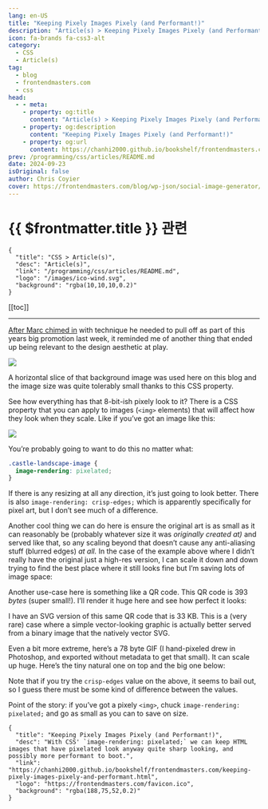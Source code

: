 ```yaml
---
lang: en-US
title: "Keeping Pixely Images Pixely (and Performant!)"
description: "Article(s) > Keeping Pixely Images Pixely (and Performant!)"
icon: fa-brands fa-css3-alt
category:
  - CSS
  - Article(s)
tag:
  - blog
  - frontendmasters.com
  - css
head:
  - - meta:
    - property: og:title
      content: "Article(s) > Keeping Pixely Images Pixely (and Performant!)"
    - property: og:description
      content: "Keeping Pixely Images Pixely (and Performant!)"
    - property: og:url
      content: https://chanhi2000.github.io/bookshelf/frontendmasters.com/keeping-pixely-images-pixely-and-performant.html
prev: /programming/css/articles/README.md
date: 2024-09-23
isOriginal: false
author: Chris Coyier
cover: https://frontendmasters.com/blog/wp-json/social-image-generator/v1/image/3972
---
```


# {{ $frontmatter.title }} 관련

```component VPCard
{
  "title": "CSS > Article(s)",
  "desc": "Article(s)",
  "link": "/programming/css/articles/README.md",
  "logo": "/images/ico-wind.svg",
  "background": "rgba(10,10,10,0.2)"
}
```

[[toc]]

---

<SiteInfo
  name="Keeping Pixely Images Pixely (and Performant!)"
  desc="With CSS' `image-rendering: pixelated;` we can keep HTML images that have pixelated look anyway quite sharp looking, and possibly more performant to boot."
  url="https://frontendmasters.com/blog/keeping-pixely-images-pixely-and-performant/"
  logo="https://frontendmasters.com/favicon.ico"
  preview="https://frontendmasters.com/blog/wp-json/social-image-generator/v1/image/3972"/>

[After Marc chimed in](/frontendmasters.com/gradient-text-with-a-drop-shadowm.md) with technique he needed to pull off as part of this years big promotion last week, it reminded me of another thing that ended up being relevant to the design aesthetic at play.

![](https://i0.wp.com/frontendmasters.com/blog/wp-content/uploads/2024/09/Screenshot-2024-09-23-at-2.31.56%E2%80%AFPM.png?resize=1024%2C841&ssl=1)

A horizontal slice of that background image was used here on this blog and the image size was quite tolerably small thanks to this CSS property.

See how everything has that 8-bit-ish pixely look to it? There is a CSS property that you can apply to images (`<img>` elements) that will affect how they look when they scale. Like if you’ve got an image like this:

![](https://i0.wp.com/frontendmasters.com/blog/wp-content/uploads/2024/09/landscape.png?resize=1024%2C512&ssl=1)

You’re probably going to want to do this no matter what:

```css
.castle-landscape-image {
  image-rendering: pixelated;
}
```

If there is any resizing at all any direction, it’s just going to look better. There is also `image-rendering: crisp-edges;` which is apparently specifically for pixel art, but I don’t see much of a difference.

Another cool thing we can do here is ensure the original art is as small as it can reasonably be (probably whatever size it was *originally created at)* and served like that, so any scaling beyond that doesn’t cause any anti-aliasing stuff (blurred edges) *at all.* In the case of the example above where I didn’t really have the original just a high-res version, I can scale it down and down trying to find the best place where it still looks fine but I’m saving lots of image space:

<CodePen
  user="1Marc"
  slug-hash="jOgOYOL"
  title="Pixelated Landscape"
  :default-tab="['css','result']"
  :theme="$isDarkmode ? 'dark': 'light'"/>

Another use-case here is something like a QR code. This QR code is 393 *bytes* (super small!). I’ll render it huge here and see how perfect it looks:

<CodePen
  user="1Marc"
  slug-hash="dyxydMv"
  title="Super Tiny QR code rendered big"
  :default-tab="['css','result']"
  :theme="$isDarkmode ? 'dark': 'light'"/>

I have an SVG version of this same QR code that is 33 KB. This is a (very rare) case where a simple vector-looking graphic is actually better served from a binary image that the natively vector SVG.

Even a bit more extreme, here’s a 78 byte GIF (I hand-pixeled drew in Photoshop, and exported without metadata to get that small). It can scale up huge. Here’s the tiny natural one on top and the big one below:

<CodePen
  user="1Marc"
  slug-hash="NWQWyrO"
  title="78 byte image pixelated"
  :default-tab="['css','result']"
  :theme="$isDarkmode ? 'dark': 'light'"/>

Note that if you try the `crisp-edges` value on the above, it seems to bail out, so I guess there must be some kind of difference between the values.

Point of the story: if you’ve got a pixely `<img>`, chuck `image-rendering: pixelated;` and go as small as you can to save on size.

<!-- TODO: add ARTICLE CARD -->
```component VPCard
{
  "title": "Keeping Pixely Images Pixely (and Performant!)",
  "desc": "With CSS' `image-rendering: pixelated;` we can keep HTML images that have pixelated look anyway quite sharp looking, and possibly more performant to boot.",
  "link": "https://chanhi2000.github.io/bookshelf/frontendmasters.com/keeping-pixely-images-pixely-and-performant.html",
  "logo": "https://frontendmasters.com/favicon.ico",
  "background": "rgba(188,75,52,0.2)"
}
```

